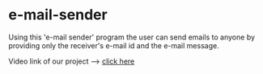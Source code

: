 # e-mail-sender
Using this 'e-mail sender' program the user can send emails to anyone by providing only the receiver's e-mail id and the e-mail message.  

Video link of our project --> [click here](https://drive.google.com/file/d/1lDMhIExSFtz4W0z2CM7FLslgVQn-OP5R/view?usp=sharing)
